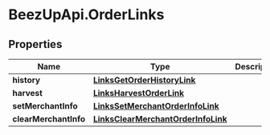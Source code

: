 # BeezUpApi.OrderLinks

## Properties
Name | Type | Description | Notes
------------ | ------------- | ------------- | -------------
**history** | [**LinksGetOrderHistoryLink**](LinksGetOrderHistoryLink.md) |  | 
**harvest** | [**LinksHarvestOrderLink**](LinksHarvestOrderLink.md) |  | 
**setMerchantInfo** | [**LinksSetMerchantOrderInfoLink**](LinksSetMerchantOrderInfoLink.md) |  | 
**clearMerchantInfo** | [**LinksClearMerchantOrderInfoLink**](LinksClearMerchantOrderInfoLink.md) |  | 


